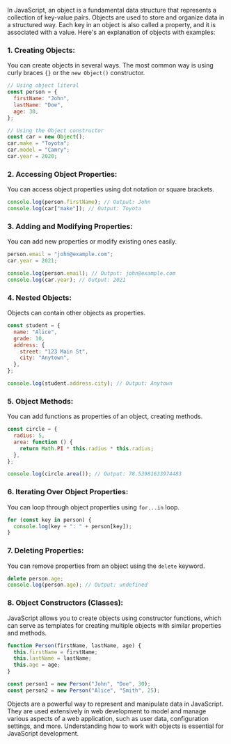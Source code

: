 In JavaScript, an object is a fundamental data structure that represents a collection of key-value pairs. Objects are used to store and organize data in a structured way. Each key in an object is also called a property, and it is associated with a value. Here's an explanation of objects with examples:

### 1. Creating Objects:

You can create objects in several ways. The most common way is using curly braces `{}` or the `new Object()` constructor.

```javascript
// Using object literal
const person = {
  firstName: "John",
  lastName: "Doe",
  age: 30,
};

// Using the Object constructor
const car = new Object();
car.make = "Toyota";
car.model = "Camry";
car.year = 2020;
```

### 2. Accessing Object Properties:

You can access object properties using dot notation or square brackets.

```javascript
console.log(person.firstName); // Output: John
console.log(car["make"]); // Output: Toyota
```

### 3. Adding and Modifying Properties:

You can add new properties or modify existing ones easily.

```javascript
person.email = "john@example.com";
car.year = 2021;

console.log(person.email); // Output: john@example.com
console.log(car.year); // Output: 2021
```

### 4. Nested Objects:

Objects can contain other objects as properties.

```javascript
const student = {
  name: "Alice",
  grade: 10,
  address: {
    street: "123 Main St",
    city: "Anytown",
  },
};

console.log(student.address.city); // Output: Anytown
```

### 5. Object Methods:

You can add functions as properties of an object, creating methods.

```javascript
const circle = {
  radius: 5,
  area: function () {
    return Math.PI * this.radius * this.radius;
  },
};

console.log(circle.area()); // Output: 78.53981633974483
```

### 6. Iterating Over Object Properties:

You can loop through object properties using `for...in` loop.

```javascript
for (const key in person) {
  console.log(key + ": " + person[key]);
}
```

### 7. Deleting Properties:

You can remove properties from an object using the `delete` keyword.

```javascript
delete person.age;
console.log(person.age); // Output: undefined
```

### 8. Object Constructors (Classes):

JavaScript allows you to create objects using constructor functions, which can serve as templates for creating multiple objects with similar properties and methods.

```javascript
function Person(firstName, lastName, age) {
  this.firstName = firstName;
  this.lastName = lastName;
  this.age = age;
}

const person1 = new Person("John", "Doe", 30);
const person2 = new Person("Alice", "Smith", 25);
```

Objects are a powerful way to represent and manipulate data in JavaScript. They are used extensively in web development to model and manage various aspects of a web application, such as user data, configuration settings, and more. Understanding how to work with objects is essential for JavaScript development.
